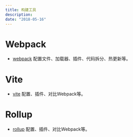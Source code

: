 ```yaml
---
title: 构建工具
description: 
date: "2018-05-16"
---
```


# Webpack
- [webpack](./webpack/README.md)
配置文件、加载器、插件、代码拆分、热更新等。

# Vite
- [vite](./vite/readme.md)
配置、插件、对比Webpack等。

# Rollup
- [rollup](./rollup/readme.md)
配置、插件、对比Webpack等。